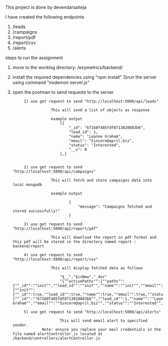 This project is done by devendarsaiteja

I have created the following endpoints

1. /leads
2. /campaigns
3. /report/pdf
4. /report/csv
5. /alerts

steps to run the assignment

1.  move to the working directory: /ezymetrics/backend/
2.  install the required dependencies using "npm install"
    3)run the server using command "nodemon server.js"
3.  open the postman to send requests to the server

             1) use get request to send "http://localhost:5000/api/leads"

                         This will send a list of objects as response

                         example output
                             [{
                                 "_id": "67168f485fdf8713020883b6",
                                 "lead_id": 1,
                                 "name": "Leanne Graham",
                                 "email": "Sincere@april.biz",
                                 "status": "Interested",
                                 "__v": 0
                             },]


             2) use get request to send "http://localhost:5000/api/campaigns"

                         This will fetch and store campaigns data into local mongodb

                         example output

                                 {
                                     "message": "Campaigns fetched and stored successfully!"
                                 }

             3) use get request to send "http://localhost:5000/api/report/pdf"

                         This will download the report in pdf format and this pdf will be stored in the directory named report : backend/report

             4) use get request to send "http://localhost:5000/api/report/csv"

                         This will display fetched data as follows

                             "$__","$isNew","_doc"
                             "{""activePaths"":{""paths"":{""_id"":""init"",""lead_id"":""init"",""name"":""init"",""email"":""init"",""status"":""init"",""__v"":""init""},""states"":{""init"":{""_id"":true,""lead_id"":true,""name"":true,""email"":true,""status"":true,""__v"":true}}},""skipId"":true}",false,"{""_id"":""67168f485fdf8713020883b6"",""lead_id"":1,""name"":""Leanne Graham"",""email"":""Sincere@april.biz"",""status"":""Interested"",""__v"":0}"

             5) use get request to send "http://localhost:5000/api/alerts"

                             This will send email alert to specified sender.
                     Note: ensure you replace your mail credentials in the file named alertController.js located at /backend/controllers/alertController.js
